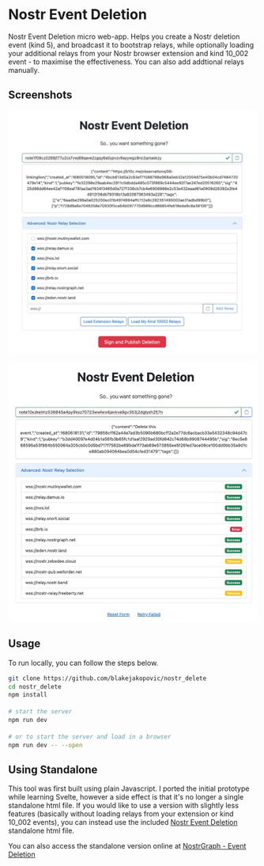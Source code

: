 # Nostr Event Deletion

Nostr Event Deletion micro web-app. Helps you create a Nostr deletion event (kind 5), and broadcast it to  bootstrap relays, while optionally loading your additional relays from your Nostr browser extension and kind 10_002 event - to maximise the effectiveness. You can also add addtional relays manually.

## Screenshots

![Initial screen](/static/1.jpg)

![While processing](/static/2.jpg)

## Usage

To run locally, you can follow the steps below.

```bash
git clone https://github.com/blakejakopovic/nostr_delete
cd nostr_delete
npm install

# start the server
npm run dev

# or to start the server and load in a browser
npm run dev -- --open

```

## Using Standalone

This tool was first built using plain Javascript. I ported the initial prototype while learning Svelte, however a side effect is that it's no longer a single standalone html file. If you would like to use a version with slightly less features (basically without loading relays from your extension or kind 10_002 events), you can instead use the included [Nostr Event Deletion](static/standalone.html) standalone html file.

You can also access the standalone version online at [NostrGraph - Event Deletion](http://cdn.nostrgraph.net/public/delete.html)

